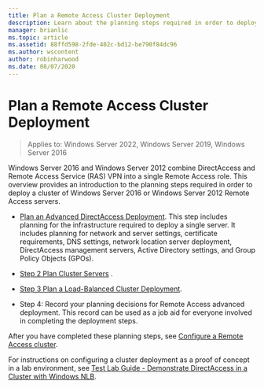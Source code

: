 ```yaml
---
title: Plan a Remote Access Cluster Deployment
description: Learn about the planning steps required in order to deploy a cluster of Windows Server 2016 or Windows Server 2012 Remote Access servers.
manager: brianlic
ms.topic: article
ms.assetid: 88ffd598-2fde-402c-bd12-be790f84dc96
ms.author: wscontent
author: robinharwood
ms.date: 08/07/2020
---
```

# Plan a Remote Access Cluster Deployment

>Applies to: Windows Server 2022, Windows Server 2019, Windows Server 2016

 Windows Server 2016 and Windows Server 2012 combine DirectAccess and Remote Access Service (RAS) VPN into a single Remote Access role. This overview provides an introduction to the planning steps required in order to deploy a cluster of  Windows Server 2016 or Windows Server 2012 Remote Access servers.

-   [Plan an Advanced DirectAccess Deployment](../../../directaccess/single-server-advanced/Plan-an-Advanced-DirectAccess-Deployment.md). This step includes planning for the infrastructure required to deploy a single server. It includes planning for network and server settings, certificate requirements, DNS settings, network location server deployment, DirectAccess management servers, Active Directory settings, and Group Policy Objects (GPOs).

-   [Step 2 Plan Cluster Servers](Step-2-Plan-Cluster-Servers.md) .

-   [Step 3 Plan a Load-Balanced Cluster Deployment](Step-3-Plan-a-Load-Balanced-Cluster-Deployment.md).

-   Step 4: Record your planning decisions for Remote Access advanced deployment. This record can be used as a job aid for everyone involved in completing the deployment steps.

After you have completed these planning steps, see [Configure a Remote Access cluster](../configure/Configure-a-Remote-Access-Cluster.md).

For instructions on configuring a cluster deployment as a proof of concept in a lab environment, see [Test Lab Guide - Demonstrate DirectAccess in a Cluster with Windows NLB](../../../directaccess/tlg-cluster-nlb/Test-Lab-Guide-Demonstrate-DirectAccess-in-a-Cluster-with-Windows-NLB.md).



